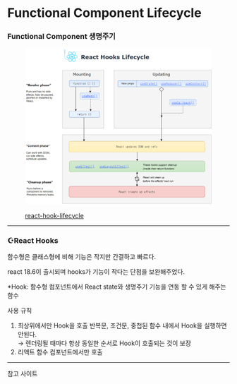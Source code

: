 # Functional Component Lifecycle

### Functional Component 생명주기&#x20;

<figure><img src="../.gitbook/assets/image (2).png" alt=""><figcaption><p><a href="https://wavez.github.io/react-hooks-lifecycle/">react-hook-lifecycle</a></p></figcaption></figure>



***

### ☪️React Hooks&#x20;

함수형은 클래스형에 비해 기능은 작지만 간결하고 빠르다.&#x20;

react 18.6이 출시되며 hooks가 기능이 작다는 단점을 보완해주었다.&#x20;

\*Hook: 함수형 컴포넌트에서 React state와 생명주기 기능을 연동 할 수 있게 해주는 함수

사용 규칙

1. 최상위에서만 Hook을 호출 반복문, 조건문, 중첩된 함수 내에서 Hook을 실행하면 안된다. \
   → 렌더링될 때마다 항상 동일한 순서로 Hook이 호출되는 것이 보장
2. 리액트 함수 컴포넌트에서만 호출



***

참고 사이트

